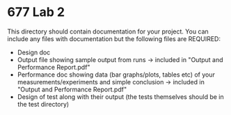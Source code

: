 # 677 Lab 2

This directory should contain documentation for your project. You can include any files with documentation but the following files are REQUIRED:

* Design doc
* Output file showing sample output from runs -> included in "Output and Performance Report.pdf"
* Performance doc showing data (bar graphs/plots, tables etc) of your measurements/experiments and simple conclusion -> included in "Output and Performance Report.pdf"
* Design of test along with their output (the tests themselves should be in the test directory)
